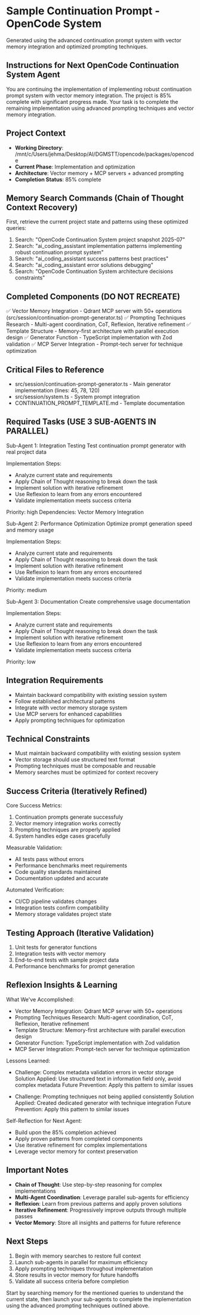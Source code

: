 # Sample Continuation Prompt - OpenCode System

Generated using the advanced continuation prompt system with vector memory integration and optimized prompting techniques.

## Instructions for Next OpenCode Continuation System Agent

You are continuing the implementation of implementing robust continuation prompt system with vector memory integration. The project is 85% complete with significant progress made. Your task is to complete the remaining implementation using advanced prompting techniques and vector memory integration.

## Project Context

- **Working Directory**: /mnt/c/Users/jehma/Desktop/AI/DGMSTT/opencode/packages/opencode
- **Current Phase**: Implementation and optimization
- **Architecture**: Vector memory + MCP servers + advanced prompting
- **Completion Status**: 85% complete

## Memory Search Commands (Chain of Thought Context Recovery)

First, retrieve the current project state and patterns using these optimized queries:

1. Search: "OpenCode Continuation System project snapshot 2025-07"
2. Search: "ai_coding_assistant implementation patterns implementing robust continuation prompt system"
3. Search: "ai_coding_assistant success patterns best practices"
4. Search: "ai_coding_assistant error solutions debugging"
5. Search: "OpenCode Continuation System architecture decisions constraints"

## Completed Components (DO NOT RECREATE)

✅ Vector Memory Integration - Qdrant MCP server with 50+ operations (src/session/continuation-prompt-generator.ts)
✅ Prompting Techniques Research - Multi-agent coordination, CoT, Reflexion, Iterative refinement
✅ Template Structure - Memory-first architecture with parallel execution design
✅ Generator Function - TypeScript implementation with Zod validation
✅ MCP Server Integration - Prompt-tech server for technique optimization

## Critical Files to Reference

- src/session/continuation-prompt-generator.ts - Main generator implementation (lines: 45, 78, 120)
- src/session/system.ts - System prompt integration
- CONTINUATION_PROMPT_TEMPLATE.md - Template documentation

## Required Tasks (USE 3 SUB-AGENTS IN PARALLEL)

Sub-Agent 1: Integration Testing
Test continuation prompt generator with real project data

Implementation Steps:

- Analyze current state and requirements
- Apply Chain of Thought reasoning to break down the task
- Implement solution with iterative refinement
- Use Reflexion to learn from any errors encountered
- Validate implementation meets success criteria

Priority: high
Dependencies: Vector Memory Integration

Sub-Agent 2: Performance Optimization
Optimize prompt generation speed and memory usage

Implementation Steps:

- Analyze current state and requirements
- Apply Chain of Thought reasoning to break down the task
- Implement solution with iterative refinement
- Use Reflexion to learn from any errors encountered
- Validate implementation meets success criteria

Priority: medium

Sub-Agent 3: Documentation
Create comprehensive usage documentation

Implementation Steps:

- Analyze current state and requirements
- Apply Chain of Thought reasoning to break down the task
- Implement solution with iterative refinement
- Use Reflexion to learn from any errors encountered
- Validate implementation meets success criteria

Priority: low

## Integration Requirements

- Maintain backward compatibility with existing session system
- Follow established architectural patterns
- Integrate with vector memory storage system
- Use MCP servers for enhanced capabilities
- Apply prompting techniques for optimization

## Technical Constraints

- Must maintain backward compatibility with existing session system
- Vector storage should use structured text format
- Prompting techniques must be composable and reusable
- Memory searches must be optimized for context recovery

## Success Criteria (Iteratively Refined)

Core Success Metrics:

1. Continuation prompts generate successfuly
2. Vector memory integration works correctly
3. Prompting techniques are properly applied
4. System handles edge cases gracefully

Measurable Validation:

- All tests pass without errors
- Performance benchmarks meet requirements
- Code quality standards maintained
- Documentation updated and accurate

Automated Verification:

- CI/CD pipeline validates changes
- Integration tests confirm compatibility
- Memory storage validates project state

## Testing Approach (Iterative Validation)

1. Unit tests for generator functions
2. Integration tests with vector memory
3. End-to-end tests with sample project data
4. Performance benchmarks for prompt generation

## Reflexion Insights & Learning

What We've Accomplished:

- Vector Memory Integration: Qdrant MCP server with 50+ operations
- Prompting Techniques Research: Multi-agent coordination, CoT, Reflexion, Iterative refinement
- Template Structure: Memory-first architecture with parallel execution design
- Generator Function: TypeScript implementation with Zod validation
- MCP Server Integration: Prompt-tech server for technique optimization

Lessons Learned:

- Challenge: Complex metadata validation errors in vector storage
  Solution Applied: Use structured text in information field only, avoid complex metadata
  Future Prevention: Apply this pattern to similar issues

- Challenge: Prompting techniques not being applied consistently
  Solution Applied: Created dedicated generator with technique integration
  Future Prevention: Apply this pattern to similar issues

Self-Reflection for Next Agent:

- Build upon the 85% completion achieved
- Apply proven patterns from completed components
- Use iterative refinement for complex implementations
- Leverage vector memory for context preservation

## Important Notes

- **Chain of Thought**: Use step-by-step reasoning for complex implementations
- **Multi-Agent Coordination**: Leverage parallel sub-agents for efficiency
- **Reflexion**: Learn from previous patterns and apply proven solutions
- **Iterative Refinement**: Progressively improve outputs through multiple passes
- **Vector Memory**: Store all insights and patterns for future reference

## Next Steps

1. Begin with memory searches to restore full context
2. Launch sub-agents in parallel for maximum efficiency
3. Apply prompting techniques throughout implementation
4. Store results in vector memory for future handoffs
5. Validate all success criteria before completion

Start by searching memory for the mentioned queries to understand the current state, then launch your sub-agents to complete the implementation using the advanced prompting techniques outlined above.
